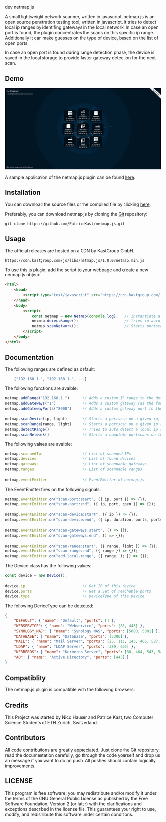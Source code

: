 dev
 netmap.js

A small lightweight network scanner, written in javascript.
netmap.js is an open source penetration testing tool, written in javascript. It tries to detect local ip ranges by identifing gateways in the local network. In case an open port is found, the plugin concentrates the scans on this specific ip range. Additionally it can make guesses on the type of device, based on the list of open ports.

In case an open port is found during range detection phase, the device is saved in the local storage to provide faster gateway detection for the next scan.

Demo
----

![Screenshot](demo/demo.png)

A sample application of the netmap.js plugin can be found [here](demo/).

Installation
----

You can download the source files or the compiled file by clicking [here](https://github.com/PatriceKast/netmap.js/tarball/master).

Preferably, you can download netmap.js by cloning the [Git](https://github.com/PatriceKast/netmap.js) repository:

    git clone https://github.com/PatriceKast/netmap.js.git

Usage
----

The official releases are hosted on a CDN by KastGroup GmbH.

	https://cdn.kastgroup.com/js/libs/netmap.js/1.0.0/netmap.min.js

To use this js plugin, add the script to your webpage and create a new netmap.js object:

```html
<html>
    <head>
        <script type="text/javascript" src="https://cdn.kastgroup.com/js/libs/netmap.js/1.0.0/netmap.min.js"></script>
    </head>
    <body>
        <script>
            const netmap = new Netmap(console.log);   // Instantiate a new Netmap object
            netmap.detectRange();                     // Tries to auto detect a local ip range
            netmap.scanNetwork();                     // Starts portscans on the detected ip ranges
        </script>
    </body>
</html>
```

Documentation
----

The following ranges are defined as default:

```javascript
    ["192.168.1.", "192.168.1.", ...]
```

The following functions are avaible:

```javascript
netmap.addRange("192.168.1.")      // Adds a custom IP range to the detection queue
netmap.addGateways("1")            // Adds a custom gateway (as the fourth byte) to the detection queue
netmap.addGatewayPorts("8008")     // Adds a custom gateway port to the detection queue

netmap.scanDevice(ip, light)       // Starts a portscan on a given ip, if light=true only some highly common used ports are tested
netmap.scanRange(range, light)     // Starts a portscan on a given ip range, if light=true only some highly common used ports are tested
netmap.detectRange()               // Tries to auto detect a local ip range by testing default gateway ports in each defined range
netmap.scanNetwork()               // Starts a complete portscans on the detected ip ranges
```

The following values are avaible:
	
```javascript
netmap.scannedIps                  // List of scanned IPs
netmap.devices                     // List of found devices
netmap.gateways                    // List of scannable gateways
netmap.ranges                      // List of scannable ranges

netmap.eventEmitter                // EventEmitter of netmap.js
```

The EventEmitter fires on the following signals:

```javascript
netmap.eventEmitter.on("scan-port:start", ({ ip, port }) => {});
netmap.eventEmitter.on("scan-port:end", ({ ip, port, open }) => {});

netmap.eventEmitter.on("scan-device:start", ({ ip }) => {});
netmap.eventEmitter.on("scan-device:end", ({ ip, duration, ports, portsPerSecond }) => {});

netmap.eventEmitter.on("scan-gateways:start", () => {});
netmap.eventEmitter.on("scan-gateways:end", () => {});

netmap.eventEmitter.on("scan-range:start", ({ range, light }) => {});
netmap.eventEmitter.on("scan-range:end", ({ range }) => {});
netmap.eventEmitter.on("add-local-range", ({ range, ip }) => {});
```

The Device class has the following values:

```javascript
const device = new Device();

device.ip                          // Get IP of this device
device.ports                       // Get a Set of reachable ports
device.type                        // DeviceType of this Device
```

The following DeviceType can be detected:

```json
{
    "DEFAULT": { "name": "Default", "ports": [] },
    "WEBSERVICE": { "name": "Webservice", "ports": [80, 443] },
    "SYNOLOGY_NAS": { "name": "Synology NAS", "ports": [5000, 5001] },
    "DATABASE": { "name": "Database", "ports": [3306] },
    "MAIL": { "name": "Mail Server", "ports": [25, 110, 143, 465, 587, 993, 995] },
    "LDAP": { "name": "LDAP Server", "ports": [389, 636] },
    "KERBEROS": { "name": "Kerberos Server", "ports": [88, 464, 543, 544, 749, 750, 751, 752, 753, 754, 760, 1109, 2053, 2105] },
    "AD": { "name": "Active Directory", "ports": [445] }
}
```

Compatiblity
----

The netmap.js plugin is compatible with the following browsers:

Credits
----
This Project was started by Nico Hauser and Patrice Kast, two Computer Science Students of ETH Zurich, Switzerland.


Contributors
----

All code contributions are greatly appreciated. Just clone the Git repository, read the documentation carefully, go through the code yourself and drop us an message if you want to do an push. All pushes should contain logically improvements.


LICENSE
----

This program is free software; you may redistribute and/or modify it under the terms of the GNU General Public License as published by the Free Software Foundation; Version 2 (or later) with the clarifications and exceptions described in the license file. This guarantees your right to use, modify, and redistribute this software under certain conditions.